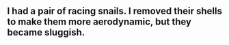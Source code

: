 ## I had a pair of racing snails. I removed their shells to make them more aerodynamic, but they became sluggish.
